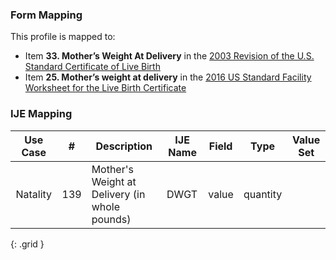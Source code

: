 ### Form Mapping
This profile is mapped to:
 * Item **33. Mother’s Weight At Delivery** in the [2003 Revision of the U.S. Standard Certificate of Live Birth](https://www.cdc.gov/nchs/data/dvs/birth11-03final-ACC.pdf)
 * Item **25. Mother’s weight at delivery** in the [2016 US Standard Facility Worksheet for the Live Birth Certificate](https://www.cdc.gov/nchs/data/dvs/facility-worksheet-2016-508.pdf)

### IJE Mapping

| **Use Case** |  **#**   |  **Description**  | **IJE Name**  |  **Field**  |  **Type**  | **Value Set**  |
| :---------: | --------------- | ------------ | ------------- | ---------- | ---------- | -------------- |
| Natality | 139 | Mother's Weight at Delivery (in whole pounds) | DWGT | value |quantity | |
{: .grid }
